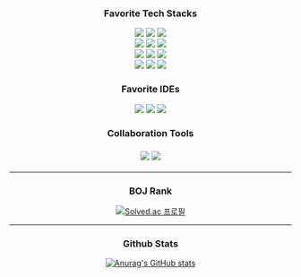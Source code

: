 
<div align="center">
  <h3> Favorite Tech Stacks </h3>
  <img src="https://img.shields.io/badge/Java-007396?style=flat&logo=Conda-Forge&logoColor=white" />
	<img src="https://img.shields.io/badge/Spring-6DB33F?style=flat&logo=Spring&logoColor=white" />
  <img src="https://img.shields.io/badge/Spring Boot-6DB33F?style=flat&logo=SpringBoot&logoColor=white" />
  </div>
  
  
<div align="center">
  <img src="https://img.shields.io/badge/Python-3776AB?style=flat&logo=Python&logoColor=white" />
  <img src="https://img.shields.io/badge/Flask-000000?style=flat&logo=Flask&logoColor=white" />
  <img src="https://img.shields.io/badge/Django-092E20?style=flat&logo=Django&logoColor=white" />
  </div>
  
  
<div align="center">
  <img src="https://img.shields.io/badge/HTML-E34F26?style=flat&logo=HTML&logoColor=white" />
  <img src="https://img.shields.io/badge/CSS-1572B6?style=flat&logo=CSS&logoColor=white" />
	<img src="https://img.shields.io/badge/JavaScript-F7DF1E?style=flat&logo=JavaScript&logoColor=white" />
</div>
	
  
<div align="center">
	<img src="https://img.shields.io/badge/Oracle%20SQL-F80000?style=flat&logo=Oracle&logoColor=white" />
	<img src="https://img.shields.io/badge/MySQL-4479A1?style=flat&logo=MySQL&logoColor=white" />
	<img src="https://img.shields.io/badge/MariaDB-003545?style=flat&logo=MariaDB&logoColor=white" />
  </div>
  
<div align="center">
  
  <h3> Favorite IDEs </h3>
  
  <img src="https://img.shields.io/badge/IntelliJ IDEA-000000?style=flat&logo=IntelliJ IDEA&logoColor=white" />
  <img src="https://img.shields.io/badge/Pycharm-000000?style=flat&logo=Pycharm&logoColor=white" />
  <img src="https://img.shields.io/badge/Visual Studio Code-007ACC?style=flat&logo=Visual Studio Code&logoColor=white" />
  
  <h3> Collaboration Tools <h3>
  <img src="https://img.shields.io/badge/Slack-4A154B?style=flat&logo=Slack&logoColor=white" />
  <img src="https://img.shields.io/badge/Notion-000000?style=flat&logo=Notion&logoColor=white" />
  
</div>

<hr>

<div align="center">
  
  <h3>BOJ Rank</h3>

  [![Solved.ac 프로필](http://mazassumnida.wtf/api/v2/generate_badge?boj=jilpoom)](https://solved.ac/jilpoom)
  
</div>

<hr>
  
<div align="center">
  
  <h3> Github Stats </h3>
  
[![Anurag's GitHub stats](https://github-readme-stats.vercel.app/api?username=jilpoom)](https://github.com/anuraghazra/github-readme-stats)
  
</div>
  



<!--
**jilpoom/jilpoom** is a ✨ _special_ ✨ repository because its `README.md` (this file) appears on your GitHub profile.

Here are some ideas to get you started:

- 🔭 I’m currently working on ...
- 🌱 I’m currently learning ...

- 👯 I’m looking to collaborate on ...
- 🤔 I’m looking for help with ...
- 💬 Ask me about ...
- 📫 How to reach me: ...
- 😄 Pronouns: ...
- ⚡ Fun fact: ...
-->

